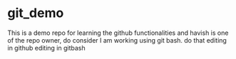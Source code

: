 
# git_demo


This is a demo repo for learning the github functionalities and havish is one of the repo owner, do consider
I am working using git bash.
do that
editing in github
editing in gitbash
